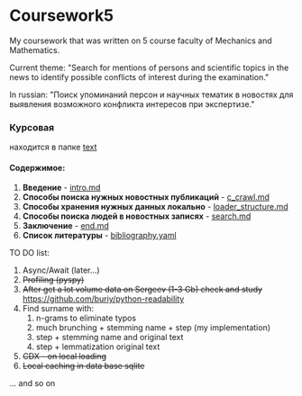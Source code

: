 # Coursework5
My coursework that was written on 5 course faculty of Mechanics and Mathematics.

Current theme: "Search for mentions of persons and scientific topics in the news to identify possible conflicts of interest during the examination."

In russian: "Поиск упоминаний персон и научных тематик в новостях для выявления возможного конфликта интересов при экспертизе."

### Курсовая
находится в папке [text](https://github.com/Mikhail356/Coursework5/tree/master/text)
#### Содержимое:
1. __Введение__ - [intro.md](https://github.com/Mikhail356/Coursework5/blob/master/text/intro.md)
1. __Способы поиска нужных новостных публикаций__ - [c_crawl.md](https://github.com/Mikhail356/Coursework5/blob/master/text/c_crawl.md)
1. __Способы хранения нужных данных локально__ - [loader_structure.md](https://github.com/Mikhail356/Coursework5/blob/master/text/loader_structure.md)
1. __Способы поиска людей в новостных записях__ - [search.md](https://github.com/Mikhail356/Coursework5/blob/master/text/real.md)
1. __Заключение__ - [end.md](https://github.com/Mikhail356/Coursework5/blob/master/text/end.md)
1. __Список литературы__ - [bibliography.yaml](https://github.com/Mikhail356/Coursework5/blob/master/text/bibliography.yaml)

TO DO list:
1. Async/Await (later...)
2. ~~Profiling (pyspy)~~
3. ~~After get a lot volume data on Sergeev (1-3 Gb) check and study~~ https://github.com/buriy/python-readability
4. Find surname with:
    1. n-grams to eliminate typos
    1. much brunching + stemming name + step (my implementation)
    2. step + stemming name and original text
    3. step + lemmatization original text
5. ~~CDX - on local loading~~
6. ~~Local caching in data base sqlite~~

... and so on

